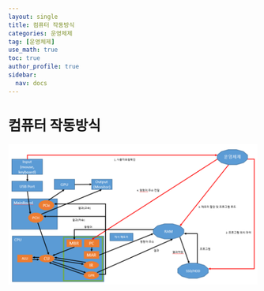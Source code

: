 ```yaml
---
layout: single
title: 컴퓨터 작동방식
categories: 운영체제
tag: [운영체제]
use_math: true
toc: true
author_profile: true
sidebar:
  nav: docs
---
```


# 컴퓨터 작동방식

![png](/assets/images/os/computerSystem.png)
